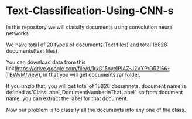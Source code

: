 # Text-Classification-Using-CNN-s

In this repository we will classify documents using convolution neural networks

We have total of 20 types of documents(Text files) and total 18828 documents(text files).

You can download data from this link(https://drive.google.com/file/d/1rxD15nyeIPIAZ-J2VYPrDRZI66-TBWvM/view), in that you will get documents.rar folder.

If you unzip that, you will get total of 18828 documnets. document name is defined as'ClassLabel_DocumentNumberInThatLabel'. 
so from document name, you can extract the label for that document.

Now our problem is to classify all the documents into any one of the class.

